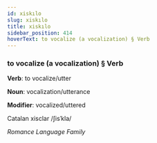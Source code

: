 ```yaml
---
id: xiskılo
slug: xiskılo
title: xiskılo
sidebar_position: 414
hoverText: to vocalize (a vocalization) § Verb
---
```


### to vocalize (a vocalization) § Verb

**Verb**: to vocalize/utter

**Noun**: vocalization/utterance

**Modifier**: vocalized/uttered

Catalan xisclar /ʃisˈkla/

*Romance Language Family*